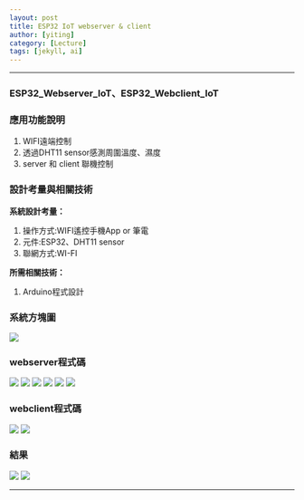 ```yaml
---
layout: post
title: ESP32 IoT webserver & client
author: [yiting]
category: [Lecture]
tags: [jekyll, ai]
---
```

---
### ESP32_Webserver_IoT、ESP32_Webclient_IoT


### 應用功能說明
1. WIFI遠端控制 
2. 透過DHT11 sensor感測周圍溫度、濕度
3. server 和 client 聯機控制

### 設計考量與相關技術
**系統設計考量：**<br>
1. 操作方式:WIFI遙控手機App or 筆電
2. 元件:ESP32、DHT11 sensor 
3. 聯網方式:WI-FI

**所需相關技術：**
1. Arduino程式設計


### 系統方塊圖
![](https://github.com/hjgyjg123/MCU-project/blob/main/images/Webserver%E7%B3%BB%E7%B5%B1%E6%96%B9%E5%A1%8A%E5%9C%96.jpg?raw=true)


### webserver程式碼
![](https://github.com/hjgyjg123/MCU-project/blob/main/images/webserver%2001.jpg?raw=true)
![](https://github.com/hjgyjg123/MCU-project/blob/main/images/webserver_IOT%202.jpg?raw=true)
![](https://github.com/hjgyjg123/MCU-project/blob/main/images/webserver_IOT%203.jpg?raw=true)
![](https://github.com/hjgyjg123/MCU-project/blob/main/images/webserver_IOT%204.jpg?raw=true)
![](https://github.com/hjgyjg123/MCU-project/blob/main/images/webserver_IOT%205.jpg?raw=true)
![](https://github.com/hjgyjg123/MCU-project/blob/main/images/webserver_IOT%206.jpg?raw=true)

### webclient程式碼
![](https://github.com/hjgyjg123/MCU-project/blob/main/images/webclient%2001.jpg?raw=true)
![](https://github.com/hjgyjg123/MCU-project/blob/main/images/webclient%2002.jpg?raw=true)

### 結果
![](https://github.com/yitingo41o/MCU-project/blob/1eef6391e94ba64b8289f69203e0bd56431492b5/images/tmp_16834447341613917225793882877909.jpg?raw=true)
![](https://github.com/yitingo41o/MCU-project/blob/ee5b0ae0582109bd277652c327710716ddb3afd8/images/182780.jpg?raw=true)

---


